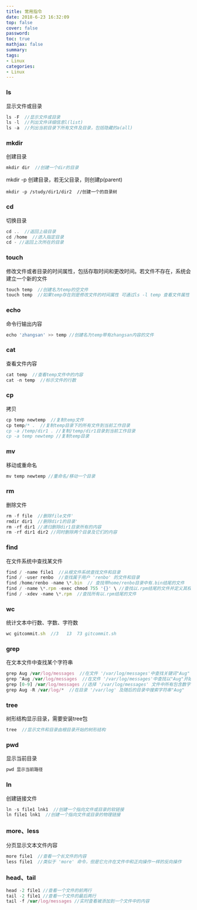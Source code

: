 ```yaml
---
title: 常用指令
date: 2018-6-23 16:32:09
top: false
cover: false
password:
toc: true
mathjax: false
summary: 
tags:
- Linux
categories:
- Linux
---
```



### ls

显示文件或目录

```js
ls -F  //显示文件或目录
ls -l  //列出文件详细信息l(list)
ls -a  //列出当前目录下所有文件及目录，包括隐藏的a(all)
```

### mkdir

创建目录

```js
mkdir dir  //创建一个dir的目录
```
mkdir -p 创建目录，若无父目录，则创建p(parent) <br/>
```
mkdir -p /study/dir1/dir2  //创建一个的目录树
```

### cd

切换目录

```js
cd ..  //返回上级目录
cd /home  //进入指定目录
cd - //返回上次所在的目录 
```

### touch

修改文件或者目录的时间属性，包括存取时间和更改时间。若文件不存在，系统会建立一个新的文件

```js
touch temp  //创建名为temp的空文件
touch temp  //如果temp存在则是修改文件的时间属性 可通过ls -l temp 查看文件属性
```

### echo

命令行输出内容

```js
echo 'zhangsan' >> temp //创建名为temp带有zhangsan内容的文件
```

### cat

查看文件内容

```js
cat temp  //查看temp文件中的内容
cat -n temp  //标示文件的行数
```

### cp

拷贝

```js
cp temp newtemp  //复制temp文件
cp temp/* .  //复制temp目录下的所有文件到当前工作目录 
cp -a /temp/dir1 . //复制/temp/dir1目录到当前工作目录 
cp -a temp newtemp //复制temp目录 
```

### mv

移动或重命名

```js
mv temp newtemp //重命名/移动一个目录 
```

### rm
删除文件

```js
rm -f file  //删除file文件' 
rmdir dir1  //删除dir1的目录' 
rm -rf dir1 //递归删除dir1目录所有的内容
rm -rf dir1 dir2 //同时删除两个目录及它们的内容 
```

### find

在文件系统中查找某文件

```js
find / -name file1  //从根文件系统查找文件和目录 
find / -user renbo  //查找属于用户 'renbo' 的文件和目录 
find /home/renbo -name \*.bin  // 查找带home/renbo目录中有.bin结尾的文件 
find / -name \*.rpm -exec chmod 755 '{}' \ //查找以.rpm结尾的文件并定义其权限 
find / -xdev -name \*.rpm  //查找所有以.rpm结尾的文件
```

### wc

统计文本中行数、字数、字符数

```js
wc gitcommit.sh  //3   13  73 gitcommit.sh
```

### grep

在文本文件中查找某个字符串

```js
grep Aug /var/log/messages  //在文件 '/var/log/messages'中查找关键词"Aug" 
grep ^Aug /var/log/messages  //在文件 '/var/log/messages'中查找以"Aug"开始的词汇 
grep [0-9] /var/log/messages //选择 '/var/log/messages' 文件中所有包含数字的行 
grep Aug -R /var/log/*  //在目录 '/var/log' 及随后的目录中搜索字符串"Aug" 
```

### tree

树形结构显示目录，需要安装tree包

```js
tree  //显示文件和目录由根目录开始的树形结构 
```

### pwd

显示当前目录

```js
pwd 显示当前路径
```

### ln 

创建链接文件

```js
ln -s file1 lnk1  //创建一个指向文件或目录的软链接 
ln file1 lnk1  //创建一个指向文件或目录的物理链接 
```

### more、less  

分页显示文本文件内容

```js
more file1  //查看一个长文件的内容 
less file1  //类似于 'more' 命令，但是它允许在文件中和正向操作一样的反向操作 
```

### head、tail

```js
head -2 file1 //查看一个文件的前两行 
tail -2 file1 //查看一个文件的最后两行 
tail -f /var/log/messages //实时查看被添加到一个文件中的内容 
```







